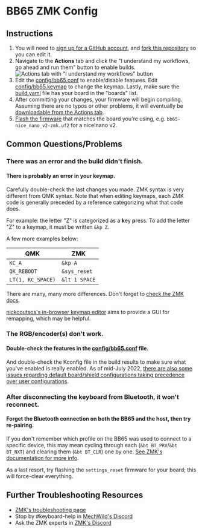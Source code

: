 # BB65 ZMK Config

## Instructions

1. You will need to [sign up for a GitHub account](https://github.com/signup), and [fork this repository](https://docs.github.com/en/get-started/quickstart/fork-a-repo#forking-a-repository) so you can edit it.
2. Navigate to the **Actions** tab and click the "I understand my workflows, go ahead and run them" button to enable builds.
   ![Actions tab with "I understand my workflows" button](https://i.imgur.com/B7cTAE6.png)
3. Edit the [config/bb65.conf](config/bb65.conf) to enable/disable features. Edit [config/bb65.keymap](config/bb65.keymap) to change the keymap. Lastly, make sure the [build.yaml](build.yaml) file has your board in the "boards" list.
4. After committing your changes, your firmware will begin compiling. Assuming there are no typos or other problems, it will eventually be [downloadable from the Actions tab](https://zmk.dev/docs/user-setup#installing-the-firmware).
5. [Flash the firmware](https://zmk.dev/docs/user-setup#flashing-uf2-files) that matches the board you're using, e.g. `bb65-nice_nano_v2-zmk.uf2` for a nice!nano v2.

## Common Questions/Problems

### There was an error and the build didn't finish.

#### There is probably an error in your keymap.

Carefully double-check the last changes you made. ZMK syntax is very different from QMK syntax. Note that when editing keymaps, each ZMK code is generally preceded by a reference categorizing what that code does.

For example: the letter "Z" is categorized as a **k**ey **p**ress. To add the letter "Z" to a keymap, it must be written `&kp Z`.

A few more examples below:

| QMK | ZMK |
| --- | --- |
| `KC_A` | `&kp A` |
| `QK_REBOOT` | `&sys_reset` |
| `LT(1, KC_SPACE)` | `&lt 1 SPACE` |

There are many, many more differences. Don't forget to [check the ZMK docs](https://zmk.dev/docs/features/keymaps).

[nickcoutsos's in-browser keymap editor](https://nickcoutsos.github.io/keymap-editor) aims to provide a GUI for remapping, which may be helpful.

### The RGB/encoder(s) don't work.

#### Double-check the features in the [config/bb65.conf](config/bb65.conf) file.

And double-check the Kconfig file in the build results to make sure what you've enabled is really enabled. As of mid-July 2022, [there are also some issues regarding default board/shield configurations taking precedence over user configurations](https://github.com/zmkfirmware/zmk/issues/1382).

### After disconnecting the keyboard from Bluetooth, it won't reconnect.

#### Forget the Bluetooth connection on both the BB65 and the host, then try re-pairing.

If you don't remember which profile on the BB65 was used to connect to a specific device, this may mean cycling through each (`&bt BT_PRV`/`&bt BT_NXT`) and clearing them (`&bt BT_CLR`) one by one. [See ZMK's documentation for more info](https://zmk.dev/docs/behaviors/bluetooth#bluetooth-pairing-and-profiles).

As a last resort, try flashing the `settings_reset` firmware for your board; this will force-clear everything.

## Further Troubleshooting Resources

- [ZMK's troubleshooting page](https://zmk.dev/docs/troubleshooting)
- Stop by #keyboard-help in [MechWild's Discord](https://discord.gg/nfxHnsm)
- Ask the ZMK experts in [ZMK's Discord](https://zmk.dev/community/discord/invite)
